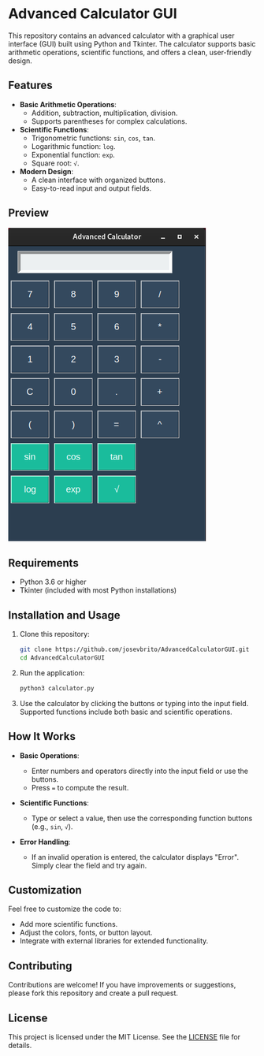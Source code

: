 # Advanced Calculator GUI

This repository contains an advanced calculator with a graphical user interface (GUI) built using Python and Tkinter. The calculator supports basic arithmetic operations, scientific functions, and offers a clean, user-friendly design.

## Features

- **Basic Arithmetic Operations**:
  - Addition, subtraction, multiplication, division.
  - Supports parentheses for complex calculations.
- **Scientific Functions**:
  - Trigonometric functions: `sin`, `cos`, `tan`.
  - Logarithmic function: `log`.
  - Exponential function: `exp`.
  - Square root: `√`.
- **Modern Design**:
  - A clean interface with organized buttons.
  - Easy-to-read input and output fields.

## Preview

![Calculator Screenshot](screenshot.png)

## Requirements

- Python 3.6 or higher
- Tkinter (included with most Python installations)

## Installation and Usage

1. Clone this repository:
   ```bash
   git clone https://github.com/josevbrito/AdvancedCalculatorGUI.git
   cd AdvancedCalculatorGUI
   ```

2. Run the application:
   ```bash
   python3 calculator.py
   ```

3. Use the calculator by clicking the buttons or typing into the input field. Supported functions include both basic and scientific operations.

## How It Works

- **Basic Operations**:
  - Enter numbers and operators directly into the input field or use the buttons.
  - Press `=` to compute the result.

- **Scientific Functions**:
  - Type or select a value, then use the corresponding function buttons (e.g., `sin`, `√`).

- **Error Handling**:
  - If an invalid operation is entered, the calculator displays "Error". Simply clear the field and try again.

## Customization

Feel free to customize the code to:
- Add more scientific functions.
- Adjust the colors, fonts, or button layout.
- Integrate with external libraries for extended functionality.

## Contributing

Contributions are welcome! If you have improvements or suggestions, please fork this repository and create a pull request.

## License

This project is licensed under the MIT License. See the [LICENSE](LICENSE) file for details.
